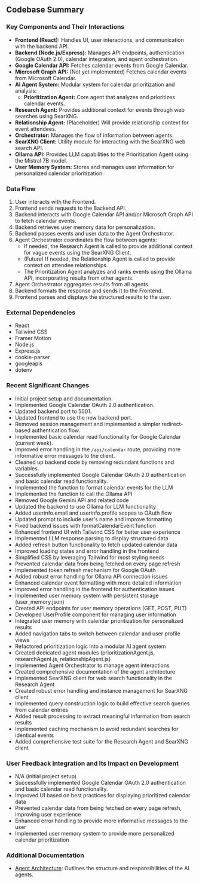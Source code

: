 ## Codebase Summary

### Key Components and Their Interactions
- **Frontend (React):** Handles UI, user interactions, and communication with the backend API.
- **Backend (Node.js/Express):** Manages API endpoints, authentication (Google OAuth 2.0), calendar integration, and agent orchestration.
- **Google Calendar API:** Fetches calendar events from Google Calendar.
- **Microsoft Graph API:** (Not yet implemented) Fetches calendar events from Microsoft Calendar.
- **AI Agent System:** Modular system for calendar prioritization and analysis:
  - **Prioritization Agent:** Core agent that analyzes and prioritizes calendar events.
- **Research Agent:** Provides additional context for events through web searches using SearXNG.
- **Relationship Agent:** (Placeholder) Will provide relationship context for event attendees.
- **Orchestrator:** Manages the flow of information between agents.
- **SearXNG Client:** Utility module for interacting with the SearXNG web search API.
- **Ollama API:** Provides LLM capabilities to the Prioritization Agent using the Mistral 7B model.
- **User Memory System:** Stores and manages user information for personalized calendar prioritization.

### Data Flow
1. User interacts with the Frontend.
2. Frontend sends requests to the Backend API.
3. Backend interacts with Google Calendar API and/or Microsoft Graph API to fetch calendar events.
4. Backend retrieves user memory data for personalization.
5. Backend passes events and user data to the Agent Orchestrator.
6. Agent Orchestrator coordinates the flow between agents:
   - If needed, the Research Agent is called to provide additional context for vague events using the SearXNG Client.
   - (Future) If needed, the Relationship Agent is called to provide context on attendee relationships.
   - The Prioritization Agent analyzes and ranks events using the Ollama API, incorporating results from other agents.
7. Agent Orchestrator aggregates results from all agents.
8. Backend formats the response and sends it to the Frontend.
9. Frontend parses and displays the structured results to the user.

### External Dependencies
- React
- Tailwind CSS
- Framer Motion
- Node.js
- Express.js
- cookie-parser
- googleapis
- dotenv

### Recent Significant Changes
- Initial project setup and documentation.
- Implemented Google Calendar OAuth 2.0 authentication.
- Updated backend port to 5001.
- Updated frontend to use the new backend port.
- Removed session management and implemented a simpler redirect-based authentication flow.
- Implemented basic calendar read functionality for Google Calendar (current week).
- Improved error handling in the `/api/calendar` route, providing more informative error messages to the client.
- Cleaned up backend code by removing redundant functions and variables.
- Successfully implemented Google Calendar OAuth 2.0 authentication and basic calendar read functionality.
- Implemented the function to format calendar events for the LLM
- Implemented the function to call the Ollama API
- Removed Google Gemini API and related code
- Updated the backend to use Ollama for LLM functionality
- Added userinfo.email and userinfo.profile scopes to OAuth flow
- Updated prompt to include user's name and improve formatting
- Fixed backend issues with formatCalendarEvent function
- Enhanced frontend UI with Tailwind CSS for better user experience
- Implemented LLM response parsing to display structured data
- Added refresh button functionality to fetch updated calendar data
- Improved loading states and error handling in the frontend
- Simplified CSS by leveraging Tailwind for most styling needs
- Prevented calendar data from being fetched on every page refresh
- Implemented token refresh mechanism for Google OAuth
- Added robust error handling for Ollama API connection issues
- Enhanced calendar event formatting with more detailed information
- Improved error handling in the frontend for authentication issues
- Implemented user memory system with persistent storage (user_memory.json)
- Created API endpoints for user memory operations (GET, POST, PUT)
- Developed UserProfile component for managing user information
- Integrated user memory with calendar prioritization for personalized results
- Added navigation tabs to switch between calendar and user profile views
- Refactored prioritization logic into a modular AI agent system
- Created dedicated agent modules (prioritizationAgent.js, researchAgent.js, relationshipAgent.js)
- Implemented Agent Orchestrator to manage agent interactions
- Created comprehensive documentation of the agent architecture
- Implemented SearXNG client for web search functionality in the Research Agent
- Created robust error handling and instance management for SearXNG client
- Implemented query construction logic to build effective search queries from calendar entries
- Added result processing to extract meaningful information from search results
- Implemented caching mechanism to avoid redundant searches for identical events
- Added comprehensive test suite for the Research Agent and SearXNG client

### User Feedback Integration and Its Impact on Development
- N/A (initial project setup)
- Successfully implemented Google Calendar OAuth 2.0 authentication and basic calendar read functionality.
- Improved UI based on best practices for displaying prioritized calendar data
- Prevented calendar data from being fetched on every page refresh, improving user experience
- Enhanced error handling to provide more informative messages to the user
- Implemented user memory system to provide more personalized calendar prioritization

### Additional Documentation
- [Agent Architecture](agentArchitecture.md): Outlines the structure and responsibilities of the AI agents.
